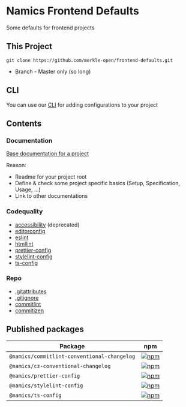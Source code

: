 # Namics Frontend Defaults

Some defaults for frontend projects

## This Project

```
git clone https://github.com/merkle-open/frontend-defaults.git
```

- Branch - Master only (so long)

## CLI

You can use our [CLI](https://github.com/merkle-open/frontend-defaults-cli) for adding configurations to your project

## Contents

### Documentation

[Base documentation for a project](./doc/README.md)

Reason:

- Readme for your project root
- Define & check some project specific basics (Setup, Specification, Usage, ...)
- Link to other documentations

### Codequality

- [accessibility](./codequality/accessibility/README.md) (deprecated)
- [editorconfig](./editorconfig/README.md)
- [eslint](./codequality/eslint/README.md)
- [htmllint](./codequality/htmllint/.htmllintrc)
- [prettier-config](./codequality/prettier/README.md)
- [stylelint-config](./codequality/stylelint/README.md)
- [ts-config](./codequality/ts-config/README.md)

### Repo

- [.gitattributes](./repo/gitattributes/README.md)
- [.gitignore](./repo/gitignore/README.md)
- [commitlint](./repo/commitlint-conventional-changelog/README.md)
- [commitizen](./repo/cz-conventional-changelog/README.md)

## Published packages

| Package                                     | npm                                                                                                                                                           |
| ------------------------------------------- | ------------------------------------------------------------------------------------------------------------------------------------------------------------- |
| `@namics/commitlint-conventional-changelog` | [![npm](https://img.shields.io/npm/v/@namics/commitlint-conventional-changelog.svg)](https://www.npmjs.com/package/@namics/commitlint-conventional-changelog) |
| `@namics/cz-conventional-changelog`         | [![npm](https://img.shields.io/npm/v/@namics/cz-conventional-changelog.svg)](https://www.npmjs.com/package/@namics/cz-conventional-changelog)                 |
| `@namics/prettier-config`                   | [![npm](https://img.shields.io/npm/v/@namics/prettier-config.svg)](https://www.npmjs.com/package/@namics/prettier-config)                                     |
| `@namics/stylelint-config`                  | [![npm](https://img.shields.io/npm/v/@namics/stylelint-config.svg)](https://www.npmjs.com/package/@namics/stylelint-config)                                   |
| `@namics/ts-config`                         | [![npm](https://img.shields.io/npm/v/@namics/ts-config.svg)](https://www.npmjs.com/package/@namics/ts-config)                                                 |
